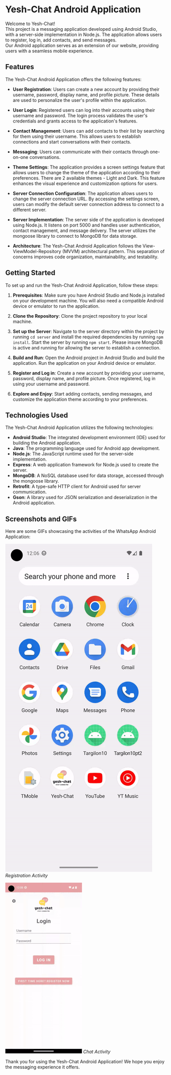 # Yesh-Chat Android Application

Welcome to Yesh-Chat!<br>
This project is a messaging application developed using Android Studio, with a server-side implementation in Node.js. The application allows users to register, log in, add contacts, and send messages.<br>
Our Android application serves as an extension of our website, providing users with a seamless mobile experience.

## Features

The Yesh-Chat Android Application offers the following features:

- **User Registration**: Users can create a new account by providing their username, password, display name, and profile picture. These details are used to personalize the user's profile within the application.

- **User Login**: Registered users can log into their accounts using their username and password. The login process validates the user's credentials and grants access to the application's features.

- **Contact Management**: Users can add contacts to their list by searching for them using their username. This allows users to establish connections and start conversations with their contacts.

- **Messaging**: Users can communicate with their contacts through one-on-one conversations.

- **Theme Settings**: The application provides a screen settings feature that allows users to change the theme of the application according to their preferences. There are 2 available themes - Light and Dark. This feature enhances the visual experience and customization options for users.

- **Server Connection Configuration**: The application allows users to change the server connection URL. By accessing the settings screen, users can modify the default server connection address to connect to a different server.

- **Server Implementation**: The server side of the application is developed using Node.js. It listens on port 5000 and handles user authentication, contact management, and message delivery. The server utilizes the mongoose library to connect to MongoDB for data storage.

- **Architecture**: The Yesh-Chat Android Application follows the View-ViewModel-Repository (MVVM) architectural pattern. This separation of concerns improves code organization, maintainability, and testability.

## Getting Started

To set up and run the Yesh-Chat Android Application, follow these steps:

1. **Prerequisites**: Make sure you have Android Studio and Node.js installed on your development machine. You will also need a compatible Android device or emulator to run the application.

2. **Clone the Repository**: Clone the project repository to your local machine.

3. **Set up the Server**: Navigate to the server directory within the project by running `cd server` and install the required dependencies by running `npm install`. Start the server by running `npm start`. Please insure MongoDB is active and running for allowing the server to establish a connection.

4. **Build and Run**: Open the Android project in Android Studio and build the application. Run the application on your Android device or emulator.

5. **Register and Log in**: Create a new account by providing your username, password, display name, and profile picture. Once registered, log in using your username and password.

6. **Explore and Enjoy**: Start adding contacts, sending messages, and customize the application theme according to your preferences.

## Technologies Used

The Yesh-Chat Android Application utilizes the following technologies:

- **Android Studio**: The integrated development environment (IDE) used for building the Android application.
- **Java**: The programming language used for Android app development.
- **Node.js**: The JavaScript runtime used for the server-side implementation.
- **Express**: A web application framework for Node.js used to create the server.
- **MongoDB**: A NoSQL database used for data storage, accessed through the mongoose library.
- **Retrofit**: A type-safe HTTP client for Android used for server communication.
- **Gson**: A library used for JSON serialization and deserialization in the Android application.

## Screenshots and GIFs

Here are some GIFs showcasing the activities of the WhatsApp Android Application:

![Registration Activity](gifs/register.gif)
*Registration Activity*

![Chat Activity](gifs/login_and_chat.gif)
*Chat Activity*

Thank you for using the Yesh-Chat Android Application! We hope you enjoy the messaging experience it offers.
